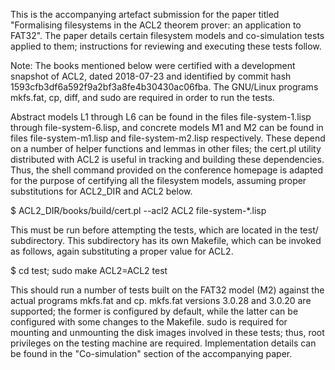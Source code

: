 This is the accompanying artefact submission for the paper titled
"Formalising filesystems in the ACL2 theorem prover: an application to
FAT32". The paper details certain filesystem models and co-simulation
tests applied to them; instructions for reviewing and executing these
tests follow.

Note: The books mentioned below were certified with a development
snapshot of ACL2, dated 2018-07-23 and identified by commit hash
1593cfb3df6a592f9a2bf3a8fe4b30430ac06fba. The GNU/Linux programs
mkfs.fat, cp, diff, and sudo are required in order to run the tests.

Abstract models L1 through L6 can be found in the files
file-system-1.lisp through file-system-6.lisp, and concrete models M1
and M2 can be found in files file-system-m1.lisp and
file-system-m2.lisp respectively. These depend on a number of helper
functions and lemmas in other files; the cert.pl utility distributed
with ACL2 is useful in tracking and building these dependencies. Thus,
the shell command provided on the conference homepage is adapted for
the purpose of certifying all the filesystem models, assuming proper
substitutions for ACL2_DIR and ACL2 below.

$ ACL2_DIR/books/build/cert.pl --acl2 ACL2 file-system-*.lisp

This must be run before attempting the tests, which are located in the
test/ subdirectory. This subdirectory has its own Makefile, which can
be invoked as follows, again substituting a proper value for ACL2.

$ cd test; sudo make ACL2=ACL2 test

This should run a number of tests built on the FAT32 model (M2)
against the actual programs mkfs.fat and cp. mkfs.fat versions 3.0.28
and 3.0.20 are supported; the former is configured by default, while
the latter can be configured with some changes to the Makefile. sudo is
required for mounting and unmounting the disk images involved in these
tests; thus, root privileges on the testing machine are
required. Implementation details can be found in the "Co-simulation"
section of the accompanying paper.
